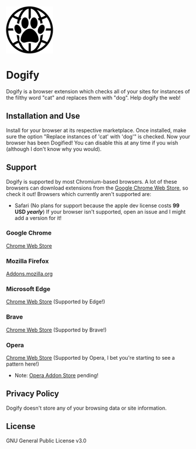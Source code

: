 ![Dogify icon](/src/chrome/dogify/img/dogify128.png "Help Dogify the web!")
# Dogify
Dogify is a browser extension which checks all of your sites for instances of the filthy word "cat" and replaces them with "dog". Help dogify the web!
## Installation and Use
Install for your browser at its respective marketplace. Once installed, make sure the option "Replace instances of 'cat' with 'dog'" is checked. Now your browser has been Dogified! You can disable this at any time if you wish (although I don't know why you would).
## Support
Dogify is supported by most Chromium-based browsers. A lot of these browsers can download extensions from the [Google Chrome Web Store](https://chrome.google.com/webstore/category/extensions), so check it out!
Browsers which currently aren't supported are:
 - Safari (No plans for support because the apple dev license costs **99 USD *yearly***)
If your browser isn't supported, open an issue and I might add a version for it!
### Google Chrome
[Chrome Web Store](https://chrome.google.com/webstore/detail/dogify/llakkjnncigicdjicpldakfjbafjlgof)
### Mozilla Firefox
[Addons.mozilla.org](https://addons.mozilla.org/en-US/firefox/addon/dogify/?utm_source=addons.mozilla.org&utm_medium=referral&utm_content=search)
### Microsoft Edge 
[Chrome Web Store](https://chrome.google.com/webstore/detail/dogify/llakkjnncigicdjicpldakfjbafjlgof) (Supported by Edge!)
### Brave
[Chrome Web Store](https://chrome.google.com/webstore/detail/dogify/llakkjnncigicdjicpldakfjbafjlgof) (Supported by Brave!)
### Opera
[Chrome Web Store](https://chrome.google.com/webstore/detail/dogify/llakkjnncigicdjicpldakfjbafjlgof) (Supported by Opera, I bet you're starting to see a pattern here!)
- Note: [Opera Addon Store](https://addons.opera.com) pending!
## Privacy Policy
Dogify doesn't store any of your browsing data or site information. 
## License
GNU General Public License v3.0
